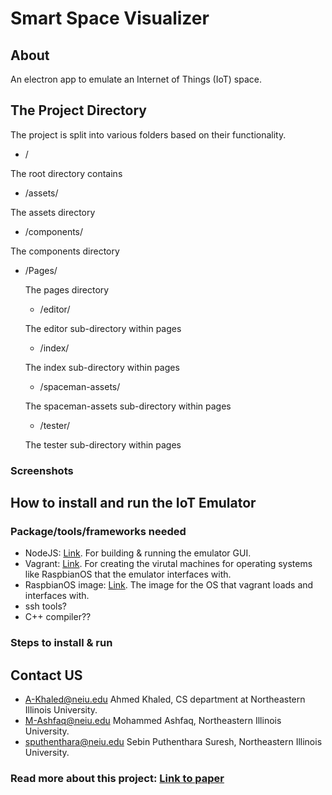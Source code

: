 # Smart Space Visualizer

## About

An electron app to emulate an Internet of Things (IoT) space.

## The Project Directory

The project is split into various folders based on their functionality.

- /

The root directory contains

- /assets/

The assets directory

- /components/

The components directory

- /Pages/

  The pages directory

  - /editor/

  The editor sub-directory within pages

  - /index/

  The index sub-directory within pages

  - /spaceman-assets/

  The spaceman-assets sub-directory within pages

  - /tester/

  The tester sub-directory within pages

### Screenshots

## How to install and run the IoT Emulator

### Package/tools/frameworks needed

- NodeJS: [Link](https://nodejs.org/en/). For building & running the emulator GUI.
- Vagrant: [Link](https://www.vagrantup.com/downloads). For creating the virutal machines for operating systems like RaspbianOS that the emulator interfaces with.
- RaspbianOS image: [Link](https://www.raspberrypi.org/software/operating-systems/). The image for the OS that vagrant loads and interfaces with.
- ssh tools?
- C++ compiler??

### Steps to install & run

## Contact US

- A-Khaled@neiu.edu Ahmed Khaled, CS department at Northeastern Illinois University.
- M-Ashfaq@neiu.edu Mohammed Ashfaq, Northeastern Illinois University.
- sputhenthara@neiu.edu Sebin Puthenthara Suresh, Northeastern Illinois University.

### Read more about this project: [Link to paper](...)
